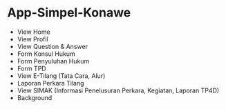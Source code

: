 # App-Simpel-Konawe
- View Home
- View Profil
- View Question & Answer
- Form Konsul Hukum
- Form Penyuluhan Hukum
- Form TPD
- View E-Tilang (Tata Cara, Alur)
- Laporan Perkara Tilang
- View SIMAK (Informasi Penelusuran Perkara, Kegiatan, Laporan TP4D)
- Background

